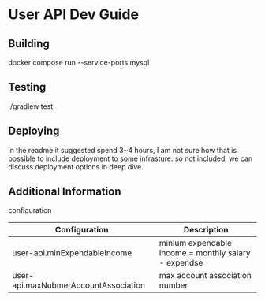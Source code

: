 # User API Dev Guide

## Building
docker compose run --service-ports mysql

## Testing
./gradlew test

## Deploying
in the readme it suggested spend 3~4 hours, I am not sure how that is possible to include deployment to some infrasture.
so not included, we can discuss deployment options in deep dive.

## Additional Information
configuration

| Configuration | Description                                          |
|---------------|------------------------------------------------------|
| user-api.minExpendableIncome        | minium expendable income = monthly salary - expendse |
| user-api.maxNubmerAccountAssociation     | max account association number                       |
